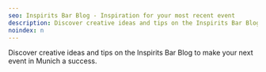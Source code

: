 ```yaml
---
seo: Inspirits Bar Blog - Inspiration for your most recent event
description: Discover creative ideas and tips on the Inspirits Bar Blog to make your next event in Munich a success.
noindex: n
---
```

Discover creative ideas and tips on the Inspirits Bar Blog to make your next event in Munich a success.